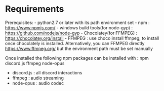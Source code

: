 # Requirements

Prerequisites:
     - python2.7 or later with its path environment set
     - npm : https://www.npmjs.com/
     - windows build tools(for node-gyp) : https://github.com/nodejs/node-gyp
     - Chocolatey(for FFMPEG) : https://chocolatey.org/install
      - FFMPEG : use choco install ffmpeg, to install once chocolately is installed.
                    Alternatively, you can FFMPEG directly https://www.ffmpeg.org/ but the environment path must be set manually

Once installed the following npm packages can be installed with : npm discord.js ffmpeg node-opus

- discord.js : all discord interactions
- ffmpeg : audio streaming
- node-opus : audio codec
